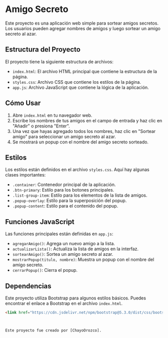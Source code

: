 # Amigo Secreto

Este proyecto es una aplicación web simple para sortear amigos secretos. Los usuarios pueden agregar nombres de amigos y luego sortear un amigo secreto al azar.

## Estructura del Proyecto

El proyecto tiene la siguiente estructura de archivos:


- `index.html`: El archivo HTML principal que contiene la estructura de la página.
- `styles.css`: Archivo CSS que contiene los estilos de la página.
- `app.js`: Archivo JavaScript que contiene la lógica de la aplicación.

## Cómo Usar

1. Abre `index.html` en tu navegador web.
2. Escribe los nombres de tus amigos en el campo de entrada y haz clic en "Añadir" o presiona "Enter".
3. Una vez que hayas agregado todos los nombres, haz clic en "Sortear amigo" para seleccionar un amigo secreto al azar.
4. Se mostrará un popup con el nombre del amigo secreto sorteado.

## Estilos

Los estilos están definidos en el archivo `styles.css`. Aquí hay algunas clases importantes:

- `.container`: Contenedor principal de la aplicación.
- `.btn-primary`: Estilo para los botones principales.
- `.list-group-item`: Estilo para los elementos de la lista de amigos.
- `.popup-overlay`: Estilo para la superposición del popup.
- `.popup-content`: Estilo para el contenido del popup.

## Funciones JavaScript

Las funciones principales están definidas en `app.js`:

- `agregarAmigo()`: Agrega un nuevo amigo a la lista.
- `actualizarLista()`: Actualiza la lista de amigos en la interfaz.
- `sortearAmigo()`: Sortea un amigo secreto al azar.
- `mostrarPopup(titulo, nombre)`: Muestra un popup con el nombre del amigo secreto.
- `cerrarPopup()`: Cierra el popup.

## Dependencias

Este proyecto utiliza Bootstrap para algunos estilos básicos. Puedes encontrar el enlace a Bootstrap en el archivo `index.html`.

```html
<link href="https://cdn.jsdelivr.net/npm/bootstrap@5.3.0/dist/css/bootstrap.min.css" rel="stylesheet">



Este proyecto fue creado por [ChayoOrozco].

